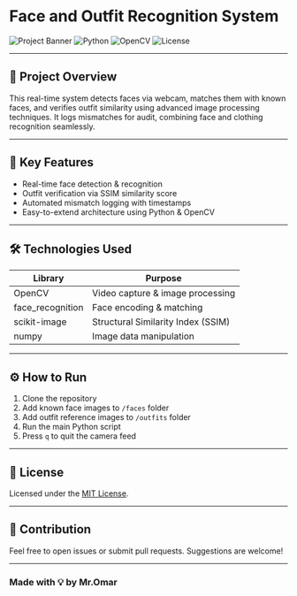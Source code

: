 # Face and Outfit Recognition System

![Project Banner](https://img.shields.io/badge/Status-Active-green) ![Python](https://img.shields.io/badge/Python-3.8+-blue) ![OpenCV](https://img.shields.io/badge/OpenCV-4.x-orange) ![License](https://img.shields.io/badge/License-MIT-green)

---

## 🚀 Project Overview

This real-time system detects faces via webcam, matches them with known faces, and verifies outfit similarity using advanced image processing techniques. It logs mismatches for audit, combining face and clothing recognition seamlessly.

---

## 🔧 Key Features

- Real-time face detection & recognition  
- Outfit verification via SSIM similarity score  
- Automated mismatch logging with timestamps  
- Easy-to-extend architecture using Python & OpenCV

---

## 🛠️ Technologies Used

| Library         | Purpose                        |
|-----------------|-------------------------------|
| OpenCV          | Video capture & image processing |
| face_recognition| Face encoding & matching       |
| scikit-image    | Structural Similarity Index (SSIM) |
| numpy           | Image data manipulation        |

---

## ⚙️ How to Run

1. Clone the repository  
2. Add known face images to `/faces` folder  
3. Add outfit reference images to `/outfits` folder  
4. Run the main Python script  
5. Press `q` to quit the camera feed

---

## 📄 License

Licensed under the [MIT License](LICENSE).

---

## 🤝 Contribution

Feel free to open issues or submit pull requests. Suggestions are welcome!

---

### Made with 💡 by Mr.Omar

